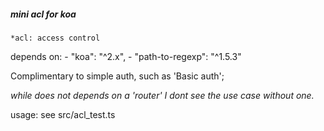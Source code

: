 ##### mini acl for koa
    *acl: access control
depends on:
     - "koa": "^2.x",
     - "path-to-regexp": "^1.5.3"

Complimentary to simple auth, such as 'Basic auth';    

*while does not depends on a 'router' I dont see the use case without one.*

usage: see src/acl_test.ts

